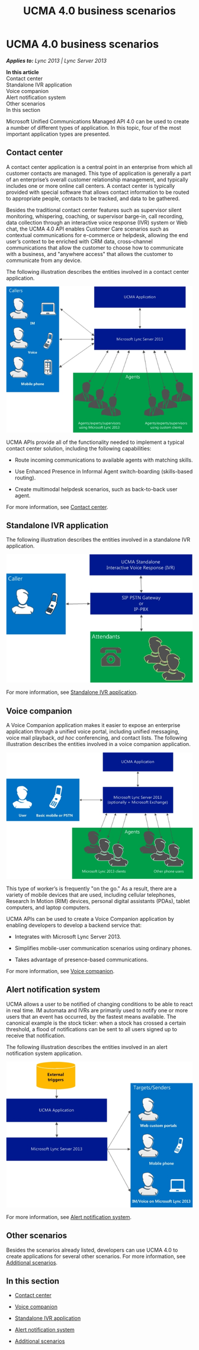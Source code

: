 ﻿---
title: UCMA 4.0 business scenarios
TOCTitle: UCMA 4.0 business scenarios
ms:assetid: 31d51c95-b05e-4b90-ade4-7036af4d8241
ms:mtpsurl: https://msdn.microsoft.com/en-us/library/Dn465936(v=office.15)
ms:contentKeyID: 57102430
ms.date: 07/25/2014
mtps_version: v=office.15
---

# UCMA 4.0 business scenarios


_**Applies to:** Lync 2013 | Lync Server 2013_

**In this article**  
Contact center  
Standalone IVR application  
Voice companion  
Alert notification system  
Other scenarios  
In this section  

Microsoft Unified Communications Managed API 4.0 can be used to create a number of different types of application. In this topic, four of the most important application types are presented.

## Contact center

A contact center application is a central point in an enterprise from which all customer contacts are managed. This type of application is generally a part of an enterprise’s overall customer relationship management, and typically includes one or more online call centers. A contact center is typically provided with special software that allows contact information to be routed to appropriate people, contacts to be tracked, and data to be gathered.

Besides the traditional contact center features such as supervisor silent monitoring, whispering, coaching, or supervisor barge-in, call recording, data collection through an interactive voice response (IVR) system or Web chat, the UCMA 4.0 API enables Customer Care scenarios such as contextual communications for e-commerce or helpdesk, allowing the end user’s context to be enriched with CRM data, cross-channel communications that allow the customer to choose how to communicate with a business, and "anywhere access" that allows the customer to communicate from any device.

The following illustration describes the entities involved in a contact center application.

![Contact Center](images/Dn465936.UCMA-ContactCenter1(Office.15).jpg "Contact Center")

UCMA APIs provide all of the functionality needed to implement a typical contact center solution, including the following capabilities:

  - Route incoming communications to available agents with matching skills.

  - Use Enhanced Presence in Informal Agent switch-boarding (skills-based routing).

  - Create multimodal helpdesk scenarios, such as back-to-back user agent.

For more information, see [Contact center](contact-center.md).

## Standalone IVR application

The following illustration describes the entities involved in a standalone IVR application.

![Standalone IVR](images/Dn465936.UCMA-StandaloneIVR1(Office.15).jpg "Standalone IVR")

For more information, see [Standalone IVR application](standalone-ivr-application.md).

## Voice companion

A Voice Companion application makes it easier to expose an enterprise application through a unified voice portal, including unified messaging, voice mail playback, *ad hoc* conferencing, and contact lists. The following illustration describes the entities involved in a voice companion application.

![Personal virtual assistant](images/Dn465936.UCMA-PVA1(Office.15).jpg "Personal virtual assistant")

This type of worker’s is frequently "on the go." As a result, there are a variety of mobile devices that are used, including cellular telephones, Research In Motion (RIM) devices, personal digital assistants (PDAs), tablet computers, and laptop computers.

UCMA APIs can be used to create a Voice Companion application by enabling developers to develop a backend service that:

  - Integrates with Microsoft Lync Server 2013.

  - Simplifies mobile-user communication scenarios using ordinary phones.

  - Takes advantage of presence-based communications.

For more information, see [Voice companion](voice-companion.md).

## Alert notification system

UCMA allows a user to be notified of changing conditions to be able to react in real time. IM automata and IVRs are primarily used to notify one or more users that an event has occurred, by the fastest means available. The canonical example is the stock ticker: when a stock has crossed a certain threshold, a flood of notifications can be sent to all users signed up to receive that notification.

The following illustration describes the entities involved in an alert notification system application.

![Alerts and Notifications](images/Dn465936.UCMA-Alerts(Office.15).jpg "Alerts and Notifications")

For more information, see [Alert notification system](alert-notification-system.md).

## Other scenarios

Besides the scenarios already listed, developers can use UCMA 4.0 to create applications for several other scenarios. For more information, see [Additional scenarios](additional-scenarios.md).

## In this section

  - [Contact center](contact-center.md)

  - [Voice companion](voice-companion.md)

  - [Standalone IVR application](standalone-ivr-application.md)

  - [Alert notification system](alert-notification-system.md)

  - [Additional scenarios](additional-scenarios.md)

